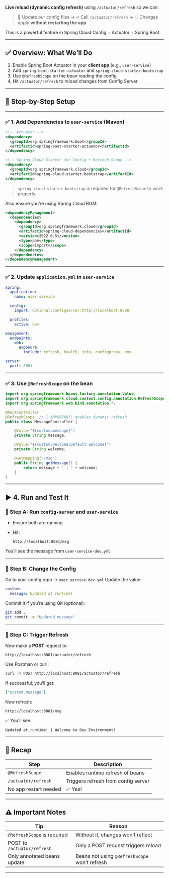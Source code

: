 **Live reload (dynamic config refresh)** using `/actuator/refresh` so we can:

> 🔄 Update our config files →
> 🔥 Call `/actuator/refresh` →
> 💥 Changes apply **without restarting the app**

This is a powerful feature in Spring Cloud Config + Actuator + Spring Boot.

---

## ✅ Overview: What We’ll Do

1. Enable Spring Boot Actuator in your **client app** (e.g., `user-service`)
2. Add `spring-boot-starter-actuator` and `spring-cloud-starter-bootstrap`
3. Use `@RefreshScope` on the bean reading the config
4. Hit `/actuator/refresh` to reload changes from Config Server

---

## 🧱 Step-by-Step Setup

---

### ✅ 1. Add Dependencies to `user-service` (Maven)

```xml
<!-- Actuator -->
<dependency>
  <groupId>org.springframework.boot</groupId>
  <artifactId>spring-boot-starter-actuator</artifactId>
</dependency>

<!-- Spring Cloud Starter for Config + Refresh Scope -->
<dependency>
  <groupId>org.springframework.cloud</groupId>
  <artifactId>spring-cloud-starter-bootstrap</artifactId>
</dependency>
```

> `spring-cloud-starter-bootstrap` is required for `@RefreshScope` to work properly.

Also ensure you’re using Spring Cloud BOM:

```xml
<dependencyManagement>
  <dependencies>
    <dependency>
      <groupId>org.springframework.cloud</groupId>
      <artifactId>spring-cloud-dependencies</artifactId>
      <version>2022.0.5</version>
      <type>pom</type>
      <scope>import</scope>
    </dependency>
  </dependencies>
</dependencyManagement>
```

---

### ✅ 2. Update `application.yml` in `user-service`

```yaml
spring:
  application:
    name: user-service

  config:
    import: optional:configserver:http://localhost:8888

  profiles:
    active: dev

management:
  endpoints:
    web:
      exposure:
        include: refresh, health, info, configprops, env

server:
  port: 8081
```

---

### ✅ 3. Use `@RefreshScope` on the bean

```java
import org.springframework.beans.factory.annotation.Value;
import org.springframework.cloud.context.config.annotation.RefreshScope;
import org.springframework.web.bind.annotation.*;

@RestController
@RefreshScope  // 🔁 IMPORTANT: enables dynamic refresh
public class MessageController {

    @Value("${custom.message}")
    private String message;

    @Value("${custom.welcome:Default welcome}")
    private String welcome;

    @GetMapping("/msg")
    public String getMessage() {
        return message + " | " + welcome;
    }
}
```

---

## ▶️ 4. Run and Test It

### 🧪 Step A: Run `config-server` and `user-service`

* Ensure both are running
* Hit:

  ```
  http://localhost:8081/msg
  ```

You’ll see the message from `user-service-dev.yml`.

---

### 🧪 Step B: Change the Config

Go to your config repo → `user-service-dev.yml`
Update the value:

```yaml
custom:
  message: Updated at runtime!
```

Commit it if you’re using Git (optional):

```bash
git add .
git commit -m "Updated message"
```

---

### 🧪 Step C: Trigger Refresh

Now make a **POST** request to:

```
http://localhost:8081/actuator/refresh
```

Use Postman or curl:

```bash
curl -X POST http://localhost:8081/actuator/refresh
```

If successful, you’ll get:

```json
["custom.message"]
```

Now refresh:

```
http://localhost:8081/msg
```

✅ You’ll see:

```
Updated at runtime! | Welcome to Dev Environment!
```

---

## 🧠 Recap

| Step                  | Description                         |
| --------------------- | ----------------------------------- |
| `@RefreshScope`       | Enables runtime refresh of beans    |
| `/actuator/refresh`   | Triggers refresh from config server |
| No app restart needed | ✅ Yes!                              |

---

## ⚠️ Important Notes

| Tip                         | Reason                                        |
| --------------------------- | --------------------------------------------- |
| `@RefreshScope` is required | Without it, changes won’t reflect             |
| POST to `/actuator/refresh` | Only a POST request triggers reload           |
| Only annotated beans update | Beans not using `@RefreshScope` won’t refresh |

---

